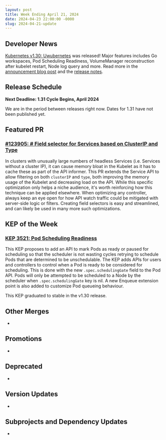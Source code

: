 ```yaml
---
layout: post
title: Week Ending April 21, 2024
date: 2024-04-23 22:00:00 -0000
slug: 2024-04-21-update
---
```


## Developer News

[Kubernetes v1.30: Uwubernetes](https://kubernetes.io/blog/2024/04/17/kubernetes-v1-30-release/) was released! Major features includes Go workspaces, Pod Scheduling Readiness, VolumeManager reconstruction after kubelet restart, Node log query and more. Read more in the [announcement blog post](https://kubernetes.io/blog/2024/04/17/kubernetes-v1-30-release/) and the [release notes](https://github.com/kubernetes/kubernetes/blob/master/CHANGELOG/CHANGELOG-1.30.md).

## Release Schedule

**Next Deadline: 1.31 Cycle Begins, April 2024**

We are in the period between releases right now. Dates for 1.31 have not been published yet.

## Featured PR

### [#123905: # Field selector for Services based on ClusterIP and Type](https://github.com/kubernetes/kubernetes/pull/123905)

In clusters with unusually large numbers of headless Services (i.e. Services without a cluster IP), it can cause memory bloat in the Kubelet as it has to cache these as part of the API informer. This PR extends the Service API to allow filtering on both `clusterIP` and `type`, both improving the memory usage of the Kubelet and decreasing load on the API. While this specific optimization only helps a niche audience, it's worth reinforcing how this technique can be applied elsewhere. When optimizing any controller, always keep an eye open for how API watch traffic could be mitigated with server-side logic or filters. Creating field selectors is easy and streamlined, and can likely be used in many more such optimizations.


## KEP of the Week

### [KEP 3521: Pod Scheduling Readiness](https://github.com/kubernetes/enhancements/blob/master/keps/sig-scheduling/3521-pod-scheduling-readiness/README.md)

This KEP proposes to add an API to mark Pods as ready or paused for scheduling so that the scheduler is not wasting cycles retrying to schedule Pods that are determined to be unschedulable. The KEP adds APIs for users and controllers to control when a Pod is ready to be considered for scheduling. This is done with the new `.spec.schedulingGate` field to the Pod API. Pods will only be attempted to be scheduled to a Node by the scheduler when `.spec.schedulingGate` key is nil. A new Enqueue extension point is also added to customize Pod queueing behaviour.

This KEP graduated to stable in the v1.30 release.


## Other Merges

*

## Promotions

*

## Deprecated

*

## Version Updates

*

## Subprojects and Dependency Updates

*
